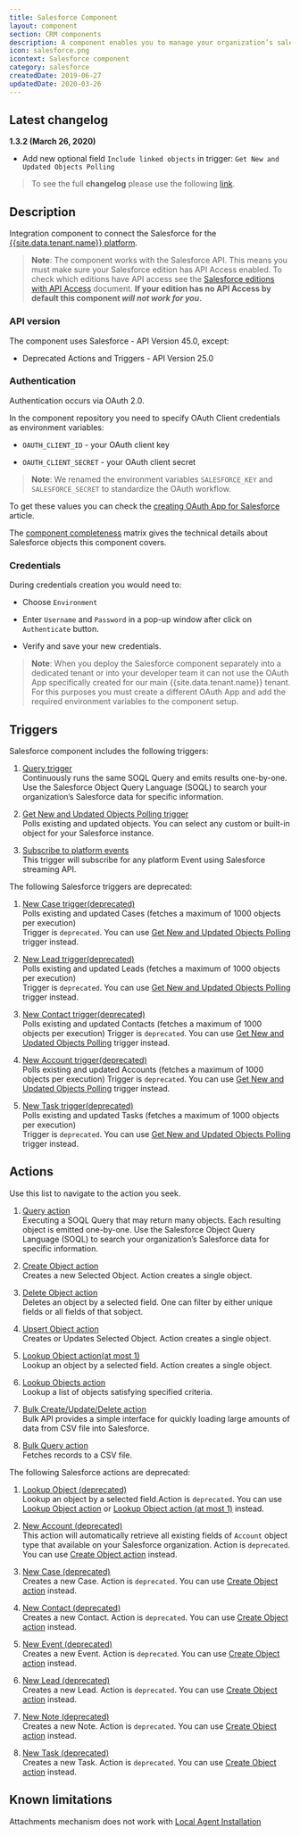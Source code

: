 ```yaml
---
title: Salesforce Component
layout: component
section: CRM components
description: A component enables you to manage your organization’s sales, marketing and customer support assets, far beyond email addresses and phone numbers.
icon: salesforce.png
icontext: Salesforce component
category: salesforce
createdDate: 2019-06-27
updatedDate: 2020-03-26
---
```


## Latest changelog

**1.3.2 (March 26, 2020)**

* Add new optional field `Include linked objects` in trigger: `Get New and Updated Objects Polling`

> To see the full **changelog** please use the following [link](/components/salesforce/changelog).

## Description

Integration component to connect the Salesforce for the [{{site.data.tenant.name}} platform](http://www.{{site.data.tenant.name}}).

> **Note**: The component works with the Salesforce API. This means you must
> make sure your Salesforce edition has API Access enabled. To check which editions
> have API access see the [Salesforce editions with API Access](https://help.salesforce.com/articleView?id=000326486&type=1&mode=1) document.
> **If your edition has no API Access by default this component _will not work for you_.**

### API version

The component uses Salesforce - API Version 45.0, except:

-   Deprecated Actions and Triggers - API Version 25.0

### Authentication

Authentication occurs via OAuth 2.0.

In the component repository you need to specify OAuth Client credentials as environment variables:

- ```OAUTH_CLIENT_ID``` - your OAuth client key

- ```OAUTH_CLIENT_SECRET``` - your OAuth client secret

> **Note**: We renamed the environment variables `SALESFORCE_KEY` and `SALESFORCE_SECRET` to standardize the OAuth workflow.

To get these values you can check the
[creating OAuth App for Salesforce](creating-oauth-app-for-salesforce) article.

The [component completeness](completeness-matrix) matrix gives the technical
details about Salesforce objects this component covers.

### Credentials

During credentials creation you would need to:

*   Choose `Environment`

*   Enter ``Username`` and ``Password`` in a pop-up window after click on ``Authenticate`` button.

*   Verify and save your new credentials.

> **Note**: When you deploy the Salesforce component separately into a dedicated tenant or
> into your developer team it can not use the OAuth App specifically created for
> our main {{site.data.tenant.name}} tenant. For this purposes you must create a
> different OAuth App and add the required environment variables to the component setup.

## Triggers

Salesforce component includes the following triggers:

  1. [Query trigger](/components/salesforce/triggers#query-trigger)                                                                          
Continuously runs the same SOQL Query and emits results one-by-one. Use the Salesforce Object Query Language (SOQL) to search your organization’s Salesforce data for specific information.

  2. [Get New and Updated Objects Polling trigger](/components/salesforce/triggers#get-new-and-updated-objects-polling-trigger)                                                                          
Polls existing and updated objects. You can select any custom or built-in object for your Salesforce instance.

  3. [Subscribe to platform events](/components/salesforce/triggers#subscribe-to-platform-events-trigger)                                                                          
This trigger will subscribe for any platform Event using Salesforce streaming API.

The following Salesforce triggers are deprecated:

  1. [New Case trigger(deprecated)](/components/salesforce/triggers#new-case-triggerdeprecated)                                                                     
Polls existing and updated Cases (fetches a maximum of 1000 objects per execution)   
Trigger is `deprecated`. You can use [Get New and Updated Objects Polling](/components/salesforce/triggers#get-new-and-updated-objects-polling-trigger) trigger instead.

  2. [New Lead trigger(deprecated)](/components/salesforce/triggers#new-lead-triggerdeprecated)                                                                     
Polls existing and updated Leads (fetches a maximum of 1000 objects per execution)   
Trigger is `deprecated`. You can use [Get New and Updated Objects Polling](/components/salesforce/triggers#get-new-and-updated-objects-polling-trigger) trigger instead.

  3. [New Contact trigger(deprecated)](/components/salesforce/triggers#new-contact-triggerdeprecated)                                                                     
Polls existing and updated Contacts (fetches a maximum of 1000 objects per execution)
Trigger is `deprecated`. You can use [Get New and Updated Objects Polling](/components/salesforce/triggers#get-new-and-updated-objects-polling-trigger) trigger instead.

  4. [New Account trigger(deprecated)](/components/salesforce/triggers#new-account-triggerdeprecated)                                                                     
Polls existing and updated Accounts (fetches a maximum of 1000 objects per execution)
Trigger is `deprecated`. You can use [Get New and Updated Objects Polling](/components/salesforce/triggers#get-new-and-updated-objects-polling-trigger) trigger instead.

  5. [New Task trigger(deprecated)](/components/salesforce/triggers#new-task-triggerdeprecated)                                                                     
Polls existing and updated Tasks (fetches a maximum of 1000 objects per execution)   
Trigger is `deprecated`. You can use [Get New and Updated Objects Polling](/components/salesforce/triggers#get-new-and-updated-objects-polling-trigger) trigger instead.

## Actions

Use this list to navigate to the action you seek.

  1. [Query action](/components/salesforce/actions#query-action)                
  Executing a SOQL Query that may return many objects. Each resulting object is emitted one-by-one. Use the Salesforce Object Query Language (SOQL) to search your organization’s Salesforce data for specific information.

  2. [Create Object action](/components/salesforce/actions#create-object-action)  
  Creates a new Selected Object. Action creates a single object.

  3. [Delete Object action](/components/salesforce/actions#delete-object-action-at-most-1)                                                                              
  Deletes an object by a selected field. One can filter by either unique fields or all fields of that sobject.

  4. [Upsert Object action](/components/salesforce/actions#upsert-object-action)                                                                      
  Creates or Updates Selected Object. Action creates a single object.

  5. [Lookup Object action(at most 1)](/components/salesforce/actions#lookup-object-action-at-most-1)                                                                               
  Lookup an object by a selected field. Action creates a single object.

  6. [Lookup Objects action](/components/salesforce/actions#lookup-objects-action)                                                                    
  Lookup a list of objects satisfying specified criteria.

  7. [Bulk Create/Update/Delete action](/components/salesforce/actions#bulk-createupdatedelete-action)                                                         
  Bulk API provides a simple interface for quickly loading large amounts of data from CSV file into Salesforce.

  8. [Bulk Query action](/components/salesforce/actions#bulk-query-action)        
  Fetches records to a CSV file.

The following Salesforce actions are deprecated:

  1. [Lookup Object (deprecated)](/components/salesforce/actions#lookup-object-actiondeprecated)                     
  Lookup an object by a selected field.Action is `deprecated`. You can use [Lookup Object action](/components/salesforce/actions#lookup-objects-action) or [Lookup Object action (at most 1)](/components/salesforce/actions#lookup-object-action-at-most-1) instead.

  2. [New Account (deprecated)](/components/salesforce/actions#new-account-actiondeprecated)                                                            
  This action will automatically retrieve all existing fields of `Account` object type that available on your Salesforce organization. Action is `deprecated`. You can use [Create Object action](/components/salesforce/actions#create-object-action) instead.

  3. [New Case (deprecated)](/components/salesforce/actions#new-case-actiondeprecated)                                                         
  Creates a new Case. Action is `deprecated`. You can use [Create Object action](/components/salesforce/actions#create-object-action) instead.

  4. [New Contact (deprecated)](/components/salesforce/actions#new-contact-actiondeprecated)                                                         
  Creates a new Contact. Action is `deprecated`. You can use [Create Object action](/components/salesforce/actions#create-object-action) instead.

  5. [New Event (deprecated)](/components/salesforce/actions#new-event-actiondeprecated)                                                         
  Creates a new Event. Action is `deprecated`. You can use [Create Object action](/components/salesforce/actions#create-object-action) instead.

  6. [New Lead (deprecated)](/components/salesforce/actions#new-lead-actiondeprecated)                                                         
  Creates a new Lead. Action is `deprecated`. You can use [Create Object action](/components/salesforce/actions#create-object-action) instead.

  7. [New Note (deprecated)](/components/salesforce/actions#new-note-actiondeprecated)                                                         
  Creates a new Note. Action is `deprecated`. You can use [Create Object action](/components/salesforce/actions#create-object-action) instead.

  8. [New Task (deprecated)](/components/salesforce/actions#new-task-actiondeprecated)                                                         
  Creates a new Task. Action is `deprecated`. You can use [Create Object action](/components/salesforce/actions#create-object-action) instead.

## Known limitations

Attachments mechanism does not work with [Local Agent Installation](/getting-started/local-agent)
